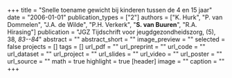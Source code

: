 +++
title = "Snelle toename gewicht bij kinderen tussen de 4 en 15 jaar"
date = "2006-01-01"
publication_types = ["2"]
authors = ["K. Hurk", "P. van Dommelen", "J.A. de Wilde", "P.H. Verkerk", "**S. van Buuren**", "R.A. Hirasing"]
publication = "JGZ Tijdschrift voor jeugdgezondheidszorg, (5), 38, _83--84_"
abstract = ""
abstract_short = ""
image_preview = ""
selected = false
projects = []
tags = []
url_pdf = ""
url_preprint = ""
url_code = ""
url_dataset = ""
url_project = ""
url_slides = ""
url_video = ""
url_poster = ""
url_source = ""
math = true
highlight = true
[header]
image = ""
caption = ""
+++

